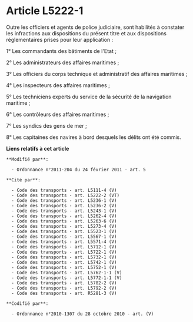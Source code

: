 # Article L5222-1

Outre les officiers et agents de police judiciaire, sont habilités à constater les infractions aux dispositions du présent
titre et aux dispositions réglementaires prises pour leur application : 

1° Les commandants des bâtiments de l'Etat ; 

2° Les administrateurs des affaires maritimes ; 

3° Les officiers du corps technique et administratif des affaires maritimes ; 

4° Les inspecteurs des affaires maritimes ; 

5° Les techniciens experts du service de la sécurité de la navigation maritime ; 

6° Les contrôleurs des affaires maritimes ; 

7° Les syndics des gens de mer ; 

8° Les capitaines des navires à bord desquels les délits ont été commis.

**Liens relatifs à cet article**

	**Modifié par**:

	  - Ordonnance n°2011-204 du 24 février 2011 - art. 5

	**Cité par**:

	  - Code des transports - art. L5111-4 (V)
	  - Code des transports - art. L5222-2 (VT)
	  - Code des transports - art. L5236-1 (V)
	  - Code des transports - art. L5236-2 (V)
	  - Code des transports - art. L5243-1 (V)
	  - Code des transports - art. L5262-4 (V)
	  - Code des transports - art. L5263-6 (V)
	  - Code des transports - art. L5273-4 (V)
	  - Code des transports - art. L5523-1 (V)
	  - Code des transports - art. L5567-1 (V)
	  - Code des transports - art. L5571-4 (V)
	  - Code des transports - art. L5712-1 (V)
	  - Code des transports - art. L5722-1 (V)
	  - Code des transports - art. L5732-1 (V)
	  - Code des transports - art. L5742-1 (V)
	  - Code des transports - art. L5752-1 (V)
	  - Code des transports - art. L5762-1-1 (V)
	  - Code des transports - art. L5772-1-1 (V)
	  - Code des transports - art. L5782-2 (V)
	  - Code des transports - art. L5792-2 (V)
	  - Code des transports - art. R5281-3 (V)

	**Codifié par**:

	  - Ordonnance n°2010-1307 du 28 octobre 2010 - art. (V)
